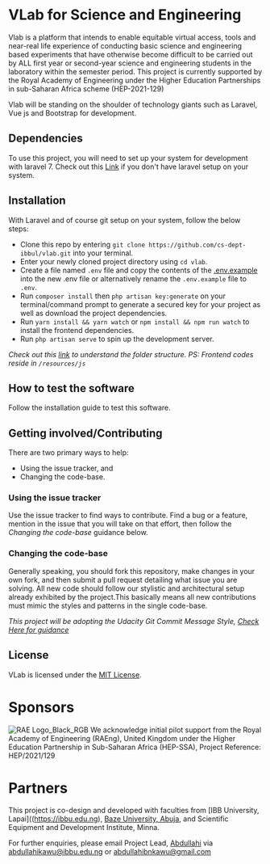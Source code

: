 # VLab for Science and Engineering

Vlab is a platform that intends to enable equitable virtual access, tools and near-real life experience of conducting basic science and engineering based experiments that have otherwise become difficult to be carried out by ALL first year or second-year science and engineering students in the laboratory within the semester period. This project is currently supported by the Royal Academy of Engineering under the Higher Education Partnerships in sub-Saharan Africa scheme (HEP-2021-129) 

Vlab will be standing on the shoulder of technology giants such as Laravel,<!--Vuejs is spaces out --> Vue js and Bootstrap for development.

## Dependencies

To use this project, you will need to set up your system for development with laravel 7. Check out this [Link](https://laravel.com/docs/7.x/installation) if you <!-- single quote (') is added to dont-->don't have laravel setup on your system.

## Installation

With Laravel and <!--offcourse is changed to of course-->of course git setup on your system, follow the below steps:

-   Clone this repo by entering `git clone https://github.com/cs-dept-ibbul/vlab.git` into your terminal.
-   Enter your newly cloned project directory using `cd vlab`.
-   Create a file named `.env` file and copy the contents of the [.env.example](.env.example) into the new .env file or alternatively rename the `.env.example` file to `.env`.
-   Run `composer install` then `php artisan key:generate` on your terminal/command prompt to generate a secured key for your project as well as download the project dependencies.
-   Run `yarn install && yarn watch` or `npm install && npm run watch` to install the frontend dependencies.
-   Run `php artisan serve` to spin up the development server.

_Check out this [link](https://laravel.com/docs/8.x/structure) to understand the folder structure. <!--BTW frontend codes should reside in is changed to PS: Frontend codes reside in `/reources/js`-->PS: Frontend codes reside in `/resources/js`_

## How to test the software

Follow the installation guide to test this software.

## Getting involved/Contributing

There are two primary ways to help:

-   Using the issue tracker, and
-   Changing the code-base.

### Using the issue tracker


Use the issue tracker to find ways to contribute. Find a bug or a feature, mention in
the issue that you will take on that effort, then follow the _Changing the code-base_
guidance below.

### Changing the code-base

Generally speaking, you should fork this repository, make changes in your
own fork, and then submit a pull request detailing what issue you are solving. All new code should follow our stylistic and architectural setup already exhibited by the project.This basically means all new contributions must mimic the styles and patterns in the <!--sting is changed to single-->single code-base.

_This project will be adopting the Udacity Git Commit Message Style, [Check Here for guidance](http://udacity.github.io/git-styleguide/)_

## License

VLab is licensed under the [MIT License](LICENSE).

# Sponsors
![RAE Logo_Black_RGB](https://user-images.githubusercontent.com/16191133/109658358-cb24cf80-7b66-11eb-814d-c3f160d316f8.png)
We acknowledge initial pilot support from the Royal Academy of Engineering (RAEng), United Kingdom under the Higher Education Partnership in Sub-Saharan Africa (HEP-SSA), Project Reference: HEP/2021/129

# Partners
This project is co-design and developed with faculties from [IBB University, Lapai]((https://ibbu.edu.ng), [Baze University, Abuja](https://bazeuniversity.edu.ng), and Scientific Equipment and Development Institute, Minna.

For further enquiries, please email Project Lead, [Abdullahi](https://github.com/abdullahikawu) via abdullahikawu@ibbu.edu.ng or abdullahibnkawu@gmail.com
